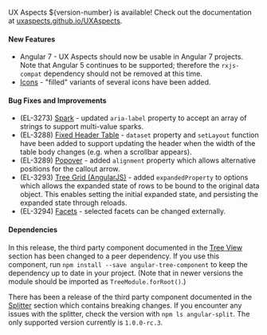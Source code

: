 UX Aspects ${version-number} is available! Check out the documentation at [uxaspects.github.io/UXAspects](https://uxaspects.github.io/UXAspects).

#### New Features
* Angular 7 - UX Aspects should now be usable in Angular 7 projects. Note that Angular 5 continues to be supported; therefore the `rxjs-compat` dependency should not be removed at this time.
* [Icons](https://uxaspects.github.io/UXAspects/#/css/icons#ux-icons) - "filled" variants of several icons have been added.

#### Bug Fixes and Improvements
* (EL-3273) [Spark](https://uxaspects.github.io/UXAspects/#/charts/spark-charts#spark-charts) - updated `aria-label` property to accept an array of strings to support multi-value sparks.
* (EL-3288) [Fixed Header Table](https://uxaspects.github.io/UXAspects/#/components/tables#fixed-header-table) - `dataset` property and `setLayout` function have been added to support updating the header when the width of the table body changes (e.g. when a scrollbar appears).
* (EL-3289) [Popover](https://uxaspects.github.io/UXAspects/#/components/popover#popover) - added `alignment` property which allows alternative positions for the callout arrow.
* (EL-3293) [Tree Grid (AngularJS)](https://uxaspects.github.io/UXAspects/#/components/tree-view#tree-grid-ng1) - added `expandedProperty` to options which allows the expanded state of rows to be bound to the original data object. This enables setting the initial expanded state, and persisting the expanded state through reloads.
* (EL-3294) [Facets](https://uxaspects.github.io/UXAspects/#/components/facets) - selected facets can be changed externally.

#### Dependencies
In this release, the third party component documented in the [Tree View](https://uxaspects.github.io/UXAspects/#/components/tree-view#tree-view) section has been changed to a peer dependency. If you use this component, run `npm install --save angular-tree-component` to keep the dependency up to date in your project. (Note that in newer versions the module should be imported as `TreeModule.forRoot()`.)

There has been a release of the third party component documented in the [Splitter](https://uxaspects.github.io/UXAspects/#/components/splitter#splitter) section which contains breaking changes. If you encounter any issues with the splitter, check the version with `npm ls angular-split`. The only supported version currently is `1.0.0-rc.3`.